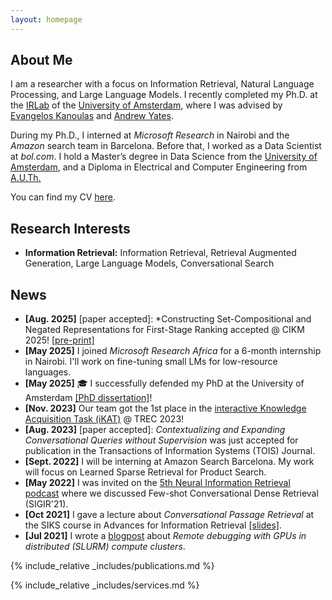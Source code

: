 ```yaml
---
layout: homepage
---
```


## About Me

I am a researcher with a focus on Information Retrieval, Natural Language Processing, and Large Language Models. I recently completed my Ph.D. at the <a href="https://irlab.science.uva.nl/">IRLab</a> of the <a href="https://uva.nl/">University of Amsterdam</a>, where I was advised by <a href="https://staff.fnwi.uva.nl/e.kanoulas/">Evangelos Kanoulas</a> and <a href="https://andrewyates.net/">Andrew Yates</a>.

During my Ph.D., I interned at *Microsoft Research* in Nairobi and the *Amazon* search team in Barcelona. Before that, I worked as a Data Scientist at *bol.com*. I hold a Master’s degree in Data Science from the <a href="https://www.uva.nl/">University of Amsterdam</a>, and a Diploma in Electrical and Computer Engineering from <a href="https://www.auth.gr/en/">A.U.Th.</a>

You can find my CV <a href="https://krasakis.com/assets/files/Krasakis_CV.pdf">here</a>.

## Research Interests

- **Information Retrieval:** Information Retrieval, Retrieval Augmented Generation, Large Language Models, Conversational Search

## News

- **[Aug. 2025]** [paper accepted]: *Constructing Set-Compositional and Negated Representations for First-Stage Ranking
 accepted @ CIKM 2025! <a href="https://arxiv.org/abs/2501.07679">[pre-print]</a>
- **[May 2025]**  I joined *Microsoft Research Africa* for a 6-month internship in Nairobi. I'll work on fine-tuning small LMs for low-resource languages.
- **[May 2025]**  :mortar_board: I successfully defended my PhD at the University of Amsterdam <a href="https://hdl.handle.net/11245.1/d7389fa3-6ba2-49f7-9564-2c8c607d9288">[PhD dissertation]</a>!
- **[Nov. 2023]** Our team got the 1st place in the <a href="https://www.trecikat.com/">interactive Knowledge Acquisition Task (iKAT)</a> @ TREC 2023!
- **[Aug. 2023]** [paper accepted]: *Contextualizing and Expanding Conversational Queries without Supervision* was just accepted for publication in the Transactions of Information Systems (TOIS) Journal.
- **[Sept. 2022]** I will be interning at Amazon Search Barcelona. My work will focus on Learned Sparse Retrieval for Product Search.
- **[May 2022]** I was invited on the <a href="https://www.youtube.com/watch?v=0q7aHGyXe5k">5th Neural Information Retrieval podcast</a> where we discussed Few-shot Conversational Dense Retrieval (SIGIR'21).
- **[Oct 2021]** I gave a lecture about *Conversational Passage Retrieval* at the SIKS course in Advances for Information Retrieval <a href="https://github.com/littlewine/ConversationalPassageRetrieval/blob/main/SIKS%20-%20Conversational%20Passage%20Retrieval.pdf">[slides]</a>.
- **[Jul 2021]**  I wrote a <a href="https://medium.com/@tony.littlewine/remote-debugging-with-gpus-in-distributed-slurm-compute-clusters-948b32234daa">blogpost</a> about *Remote debugging with GPUs in distributed (SLURM) compute clusters*</a>.

 
{% include_relative _includes/publications.md %}

{% include_relative _includes/services.md %}
